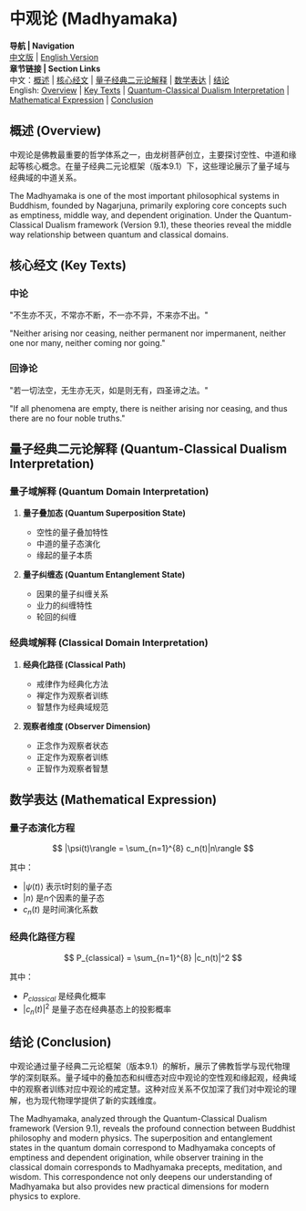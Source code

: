 # 中观论 (Madhyamaka)

**导航 | Navigation**  
[中文版](#中观论解析) | [English Version](#madhyamaka-analysis)  
**章节链接 | Section Links**  
中文：[概述](#概述-overview) | [核心经文](#核心经文-key-texts) | [量子经典二元论解释](#量子经典二元论解释-quantum-classical-dualism-interpretation) | [数学表达](#数学表达-mathematical-expression) | [结论](#结论-conclusion)  
English: [Overview](#概述-overview) | [Key Texts](#核心经文-key-texts) | [Quantum-Classical Dualism Interpretation](#量子经典二元论解释-quantum-classical-dualism-interpretation) | [Mathematical Expression](#数学表达-mathematical-expression) | [Conclusion](#结论-conclusion)

## 概述 (Overview)

中观论是佛教最重要的哲学体系之一，由龙树菩萨创立，主要探讨空性、中道和缘起等核心概念。在量子经典二元论框架（版本9.1）下，这些理论展示了量子域与经典域的中道关系。

The Madhyamaka is one of the most important philosophical systems in Buddhism, founded by Nagarjuna, primarily exploring core concepts such as emptiness, middle way, and dependent origination. Under the Quantum-Classical Dualism framework (Version 9.1), these theories reveal the middle way relationship between quantum and classical domains.

## 核心经文 (Key Texts)

### 中论
"不生亦不灭，不常亦不断，不一亦不异，不来亦不出。"

"Neither arising nor ceasing, neither permanent nor impermanent, neither one nor many, neither coming nor going."

### 回诤论
"若一切法空，无生亦无灭，如是则无有，四圣谛之法。"

"If all phenomena are empty, there is neither arising nor ceasing, and thus there are no four noble truths."

## 量子经典二元论解释 (Quantum-Classical Dualism Interpretation)

### 量子域解释 (Quantum Domain Interpretation)
1. **量子叠加态 (Quantum Superposition State)**
   - 空性的量子叠加特性
   - 中道的量子态演化
   - 缘起的量子本质

2. **量子纠缠态 (Quantum Entanglement State)**
   - 因果的量子纠缠关系
   - 业力的纠缠特性
   - 轮回的纠缠

### 经典域解释 (Classical Domain Interpretation)
1. **经典化路径 (Classical Path)**
   - 戒律作为经典化方法
   - 禅定作为观察者训练
   - 智慧作为经典域规范

2. **观察者维度 (Observer Dimension)**
   - 正念作为观察者状态
   - 正定作为观察者训练
   - 正智作为观察者智慧

## 数学表达 (Mathematical Expression)

### 量子态演化方程
$$
|\psi(t)\rangle = \sum_{n=1}^{8} c_n(t)|n\rangle
$$

其中：
- $|\psi(t)\rangle$ 表示t时刻的量子态
- $|n\rangle$ 是n个因素的量子态
- $c_n(t)$ 是时间演化系数

### 经典化路径方程
$$
P_{classical} = \sum_{n=1}^{8} |c_n(t)|^2
$$

其中：
- $P_{classical}$ 是经典化概率
- $|c_n(t)|^2$ 是量子态在经典基态上的投影概率

## 结论 (Conclusion)

中观论通过量子经典二元论框架（版本9.1）的解析，展示了佛教哲学与现代物理学的深刻联系。量子域中的叠加态和纠缠态对应中观论的空性观和缘起观，经典域中的观察者训练对应中观论的戒定慧。这种对应关系不仅加深了我们对中观论的理解，也为现代物理学提供了新的实践维度。

The Madhyamaka, analyzed through the Quantum-Classical Dualism framework (Version 9.1), reveals the profound connection between Buddhist philosophy and modern physics. The superposition and entanglement states in the quantum domain correspond to Madhyamaka concepts of emptiness and dependent origination, while observer training in the classical domain corresponds to Madhyamaka precepts, meditation, and wisdom. This correspondence not only deepens our understanding of Madhyamaka but also provides new practical dimensions for modern physics to explore. 